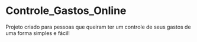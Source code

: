 # Controle_Gastos_Online
 Projeto criado para pessoas que queiram ter um controle de seus gastos de uma forma simples e fácil!
